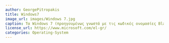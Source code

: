```yaml
---
author: GeorgePitropakis
title: Windows7
image_url: images/Windows 7.jpg
caption: Τα Windows 7 (προηγουμένως γνωστά με τις κωδικές ονομασίες Blackcomb και Vienna) είναι ο διάδοχος των Windows Vista.Τα Windows 7 κυκλοφόρησαν στις 22 Οκτωβρίου 2009 και σε 32-bit και σε 64-bit εκδόσεις.
license_url: https://www.microsoft.com/el-gr/
categories: Operating-System
---
```

